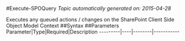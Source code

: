 #Execute-SPOQuery
*Topic automatically generated on: 2015-04-28*

Executes any queued actions / changes on the SharePoint Client Side Object Model Context
##Syntax
##Parameters
Parameter|Type|Required|Description
---------|----|--------|-----------
